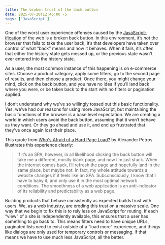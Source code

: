 ```yaml
---
title: The broken trust of the back button
date: 2025-07-20T12:46:00 -5
tags: ['JavaScript']
---
```

One of the worst user experience offenses caused by the [JavaScript-ification](https://infrequently.org/series/reckoning/) of the web is a broken back button. In this environment, it’s _not_ the browser that fails to take the user back, it’s that developers have taken over control of what “back” means and how it behaves. When it fails, it’s often that either the history state gets messed up, or the previous state wasn't ever entered into the history state.

As a user, the most common instance of this happening is on e-commerce sites. Choose a product category, apply some filters, go to the second page of results, and then choose a product. Once there, you might change your mind, click on the back button, and you have no idea if you’ll land back where you were, or be taken back to the start with no filters or pagination applied.

I don’t understand why we’ve so willingly tossed out this basic functionality. Yes, we’ve had our reasons for using more JavaScript, but maintaining the basic functions of the browser is a base level expectation. We are creating a world in which users avoid the back button, assuming that it won’t behave as they want. Or they go ahead and use it, and end up frustrated that they’ve once again lost their place.

This quote from [Who's Afraid of a Hard Page Load?](https://unplannedobsolescence.com/blog/hard-page-load/) by Alexander Petros illustrates this experience clearly:

>If it’s an SPA, however, in all likelihood clicking the back button will take me a different, mostly blank page, and now I’m just stuck. When the internet comes back, I’ll refresh the page and hopefully land in the same place, but maybe not. In fact, my whole attitude towards a website changes if it feels like an SPA. Subconsciously, I know that I have to baby it, and only use it in the most optimal network conditions. The smoothness of a web application is an anti-indicator of its reliability and predictability as a web page.

Building products that behave consistently as expected builds trust with users. We, as a web industry, are eroding this trust on a massive scale. One way that we begin to fix this is to rely less on JavaScript for routing. If each “view” of a site is independently available, this ensures that a user has something to go back to. This means filters need to have unique URLs, paginated lists need to exist outside of a “load more” experience, and things like dialogs are only used for temporary controls or messaging. If that means we have to use much less JavaScript, all the better.